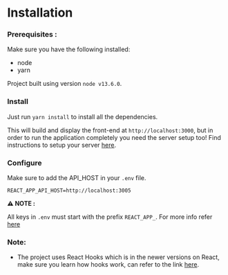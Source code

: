 # Installation

### Prerequisites :

Make sure you have the following installed:

- node
- yarn

Project built using version `node v13.6.0`.

### Install

Just run `yarn install` to install all the dependencies.

This will build and display the front-end at `http://localhost:3000`, but in order to run the application completely you need the server setup too! Find instructions to setup your server [here](https://gitlab.com/maitrungduc1410/transcriptor-server-next).

### Configure 

Make sure to add the API_HOST in your `.env` file.

`REACT_APP_API_HOST=http://localhost:3005`

**:warning: NOTE :** 

All keys in `.env` must start with the prefix `REACT_APP_`. For more info refer [here](https://create-react-app.dev/docs/adding-custom-environment-variables/)

### Note:

- The project uses React Hooks which is in the newer versions on React, make sure you learn how hooks work, can refer to the link [here](https://reactjs.org/docs/hooks-intro.html).